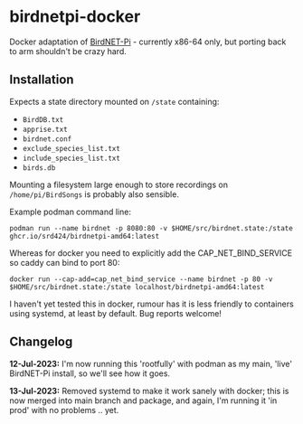 # birdnetpi-docker

Docker adaptation of [BirdNET-Pi](https://github.com/mcguirepr89/BirdNET-Pi) - currently x86-64 only, but porting back to arm shouldn't be crazy hard.

## Installation

Expects a state directory mounted on `/state` containing:
- `BirdDB.txt`
- `apprise.txt`
- `birdnet.conf`
- `exclude_species_list.txt`
- `include_species_list.txt`
- `birds.db`

Mounting a filesystem large enough to store recordings on `/home/pi/BirdSongs` is probably also sensible.

Example podman command line:
```
podman run --name birdnet -p 8080:80 -v $HOME/src/birdnet.state:/state ghcr.io/srd424/birdnetpi-amd64:latest
```
Whereas for docker you need to explicitly add the CAP_NET_BIND_SERVICE so caddy can bind to port 80:
```
docker run --cap-add=cap_net_bind_service --name birdnet -p 80 -v $HOME/src/birdnet.state:/state localhost/birdnetpi-amd64:latest
```
I haven't yet tested this in docker, rumour has it is less friendly to containers using systemd, at least by default. Bug reports welcome!

## Changelog ##
**12-Jul-2023:** I'm now running this 'rootfully' with podman as my main, 'live' BirdNET-Pi install, so we'll see how it goes.

**13-Jul-2023:** Removed systemd to make it work sanely with docker; this is now merged into main branch and package, and again, I'm running it 'in prod' with no problems .. yet.

